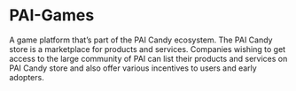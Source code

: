 # PAI-Games
A game platform that’s part of the PAI Candy ecosystem. The PAI Candy store is a marketplace for products and services. Companies wishing to get access to the large community of PAI can list their products and services on PAI Candy store and also offer various incentives to users and early adopters.
